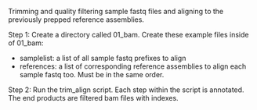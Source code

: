 Trimming and quality filtering sample fastq files and aligning to the previously prepped reference assemblies. 

Step 1: Create a directory called 01_bam. Create these example files inside of 01_bam: 
- samplelist: a list of all sample fastq prefixes to align  
- references: a list of corresponding reference assemblies to align each sample fastq too. Must be in the same order. 
  
 Step 2: Run the trim_align script. Each step within the script is annotated. The end products are filtered bam files with indexes. 
